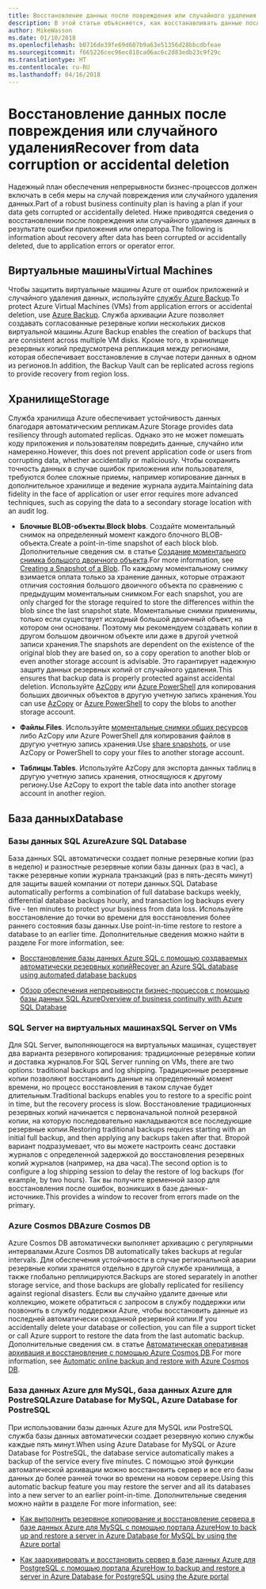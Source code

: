 ```yaml
---
title: Восстановление данных после повреждения или случайного удаления
description: В этой статье объясняется, как восстанавливать данные после повреждения или случайного удаления, как создавать надежные, высокодоступные и отказоустойчивые приложения и как правильно планировать аварийное восстановление.
author: MikeWasson
ms.date: 01/10/2018
ms.openlocfilehash: b0716de39fe69d607b9a63e51356d28bbcdbfeae
ms.sourcegitcommit: f665226cec96ec818ca06ac6c2d83edb23c9f29c
ms.translationtype: HT
ms.contentlocale: ru-RU
ms.lasthandoff: 04/16/2018
---
```

# <a name="recover-from-data-corruption-or-accidental-deletion"></a><span data-ttu-id="7ea3c-103">Восстановление данных после повреждения или случайного удаления</span><span class="sxs-lookup"><span data-stu-id="7ea3c-103">Recover from data corruption or accidental deletion</span></span> 

<span data-ttu-id="7ea3c-104">Надежный план обеспечения непрерывности бизнес-процессов должен включать в себя меры на случай повреждения или случайного удаления данных.</span><span class="sxs-lookup"><span data-stu-id="7ea3c-104">Part of a robust business continuity plan is having a plan if your data gets corrupted or accidentally deleted.</span></span> <span data-ttu-id="7ea3c-105">Ниже приводятся сведения о восстановлении после повреждения или случайного удаления данных в результате ошибки приложения или оператора.</span><span class="sxs-lookup"><span data-stu-id="7ea3c-105">The following is information about recovery after data has been corrupted or accidentally deleted, due to application errors or operator error.</span></span>

## <a name="virtual-machines"></a><span data-ttu-id="7ea3c-106">Виртуальные машины</span><span class="sxs-lookup"><span data-stu-id="7ea3c-106">Virtual Machines</span></span>

<span data-ttu-id="7ea3c-107">Чтобы защитить виртуальные машины Azure от ошибок приложений и случайного удаления данных, используйте [службу Azure Backup](/azure/backup/).</span><span class="sxs-lookup"><span data-stu-id="7ea3c-107">To protect Azure Virtual Machines (VMs) from application errors or accidental deletion, use [Azure Backup](/azure/backup/).</span></span> <span data-ttu-id="7ea3c-108">Служба архивации Azure позволяет создавать согласованные резервные копии нескольких дисков виртуальной машины.</span><span class="sxs-lookup"><span data-stu-id="7ea3c-108">Azure Backup enables the creation of backups that are consistent across multiple VM disks.</span></span> <span data-ttu-id="7ea3c-109">Кроме того, в хранилище резервных копий предусмотрена репликация между регионами, которая обеспечивает восстановление в случае потери данных в одном из регионов.</span><span class="sxs-lookup"><span data-stu-id="7ea3c-109">In addition, the Backup Vault can be replicated across regions to provide recovery from region loss.</span></span>

## <a name="storage"></a><span data-ttu-id="7ea3c-110">Хранилище</span><span class="sxs-lookup"><span data-stu-id="7ea3c-110">Storage</span></span>

<span data-ttu-id="7ea3c-111">Служба хранилища Azure обеспечивает устойчивость данных благодаря автоматическим репликам.</span><span class="sxs-lookup"><span data-stu-id="7ea3c-111">Azure Storage provides data resiliency through automated replicas.</span></span> <span data-ttu-id="7ea3c-112">Однако это не может помешать коду приложения и пользователям повредить данные, случайно или намеренно.</span><span class="sxs-lookup"><span data-stu-id="7ea3c-112">However, this does not prevent application code or users from corrupting data, whether accidentally or maliciously.</span></span> <span data-ttu-id="7ea3c-113">Чтобы сохранить точность данных в случае ошибок приложения или пользователя, требуются более сложные приемы, например копирование данных в дополнительное хранилище и ведение журнала аудита.</span><span class="sxs-lookup"><span data-stu-id="7ea3c-113">Maintaining data fidelity in the face of application or user error requires more advanced techniques, such as copying the data to a secondary storage location with an audit log.</span></span> 

- <span data-ttu-id="7ea3c-114">**Блочные BLOB-объекты**.</span><span class="sxs-lookup"><span data-stu-id="7ea3c-114">**Block blobs**.</span></span> <span data-ttu-id="7ea3c-115">Создайте моментальный снимок на определенный момент каждого блочного BLOB-объекта.</span><span class="sxs-lookup"><span data-stu-id="7ea3c-115">Create a point-in-time snapshot of each block blob.</span></span> <span data-ttu-id="7ea3c-116">Дополнительные сведения см. в статье [Создание моментального снимка большого двоичного объекта](/rest/api/storageservices/creating-a-snapshot-of-a-blob).</span><span class="sxs-lookup"><span data-stu-id="7ea3c-116">For more information, see [Creating a Snapshot of a Blob](/rest/api/storageservices/creating-a-snapshot-of-a-blob).</span></span> <span data-ttu-id="7ea3c-117">По каждому моментальному снимку взимается оплата только за хранение данных, которые отражают отличия состояния большого двоичного объекта по сравнению с предыдущим моментальным снимком.</span><span class="sxs-lookup"><span data-stu-id="7ea3c-117">For each snapshot, you are only charged for the storage required to store the differences within the blob since the last snapshot state.</span></span> <span data-ttu-id="7ea3c-118">Моментальные снимки применимы, только если существует исходный большой двоичный объект, на котором они основаны. Поэтому мы рекомендуем создавать копии в другом большом двоичном объекте или даже в другой учетной записи хранения.</span><span class="sxs-lookup"><span data-stu-id="7ea3c-118">The snapshots are dependent on the existence of the original blob they are based on, so a copy operation to another blob or even another storage account is advisable.</span></span> <span data-ttu-id="7ea3c-119">Это гарантирует надежную защиту данных резервных копий от случайного удаления.</span><span class="sxs-lookup"><span data-stu-id="7ea3c-119">This ensures that backup data is properly protected against accidental deletion.</span></span> <span data-ttu-id="7ea3c-120">Используйте [AzCopy](/azure/storage/common/storage-use-azcopy) или [Azure PowerShell](/azure/storage/common/storage-powershell-guide-full) для копирования больших двоичных объектов в другую учетную запись хранения.</span><span class="sxs-lookup"><span data-stu-id="7ea3c-120">You can use [AzCopy](/azure/storage/common/storage-use-azcopy) or [Azure PowerShell](/azure/storage/common/storage-powershell-guide-full) to copy the blobs to another storage account.</span></span>

- <span data-ttu-id="7ea3c-121">**Файлы**.</span><span class="sxs-lookup"><span data-stu-id="7ea3c-121">**Files**.</span></span> <span data-ttu-id="7ea3c-122">Используйте [моментальные снимки общих ресурсов](/azure/storage/files/storage-snapshots-files) либо AzCopy или Azure PowerShell для копирования файлов в другую учетную запись хранения.</span><span class="sxs-lookup"><span data-stu-id="7ea3c-122">Use [share snapshots](/azure/storage/files/storage-snapshots-files), or use AzCopy or PowerShell to copy your files to another storage account.</span></span>

- <span data-ttu-id="7ea3c-123">**Таблицы**.</span><span class="sxs-lookup"><span data-stu-id="7ea3c-123">**Tables**.</span></span> <span data-ttu-id="7ea3c-124">Используйте AzCopy для экспорта данных таблиц в другую учетную запись хранения, относящуюся к другому региону.</span><span class="sxs-lookup"><span data-stu-id="7ea3c-124">Use AzCopy to export the table data into another storage account in another region.</span></span>

## <a name="database"></a><span data-ttu-id="7ea3c-125">База данных</span><span class="sxs-lookup"><span data-stu-id="7ea3c-125">Database</span></span>

### <a name="azure-sql-database"></a><span data-ttu-id="7ea3c-126">Базы данных SQL Azure</span><span class="sxs-lookup"><span data-stu-id="7ea3c-126">Azure SQL Database</span></span> 

<span data-ttu-id="7ea3c-127">База данных SQL автоматически создает полные резервные копии (раз в неделю) и разностные резервные копии базы данных (раз в час), а также резервные копии журнала транзакций (раз в пять-десять минут) для защиты вашей компании от потери данных.</span><span class="sxs-lookup"><span data-stu-id="7ea3c-127">SQL Database automatically performs a combination of full database backups weekly, differential database backups hourly, and transaction log backups every five - ten minutes to protect your business from data loss.</span></span> <span data-ttu-id="7ea3c-128">Используйте восстановление до точки во времени для восстановления более раннего состояния базы данных.</span><span class="sxs-lookup"><span data-stu-id="7ea3c-128">Use point-in-time restore to restore a database to an earlier time.</span></span> <span data-ttu-id="7ea3c-129">Дополнительные сведения можно найти в разделе </span><span class="sxs-lookup"><span data-stu-id="7ea3c-129">For more information, see:</span></span>

- [<span data-ttu-id="7ea3c-130">Восстановление базы данных Azure SQL с помощью создаваемых автоматически резервных копий</span><span class="sxs-lookup"><span data-stu-id="7ea3c-130">Recover an Azure SQL database using automated database backups</span></span>](/azure/sql-database/sql-database-recovery-using-backups)

- [<span data-ttu-id="7ea3c-131">Обзор обеспечения непрерывности бизнес-процессов с помощью базы данных SQL Azure</span><span class="sxs-lookup"><span data-stu-id="7ea3c-131">Overview of business continuity with Azure SQL Database</span></span>](/azure/sql-database/sql-database-business-continuity)

### <a name="sql-server-on-vms"></a><span data-ttu-id="7ea3c-132">SQL Server на виртуальных машинах</span><span class="sxs-lookup"><span data-stu-id="7ea3c-132">SQL Server on VMs</span></span>

<span data-ttu-id="7ea3c-133">Для SQL Server, выполняющегося на виртуальных машинах, существует два варианта резервного копирования: традиционные резервные копии и доставка журналов.</span><span class="sxs-lookup"><span data-stu-id="7ea3c-133">For SQL Server running on VMs, there are two options: traditional backups and log shipping.</span></span> <span data-ttu-id="7ea3c-134">Традиционные резервные копии позволяют восстановить данные на определенный момент времени, но процесс восстановления в таком случае будет длительным.</span><span class="sxs-lookup"><span data-stu-id="7ea3c-134">Traditional backups enables you to restore to a specific point in time, but the recovery process is slow.</span></span> <span data-ttu-id="7ea3c-135">Восстановление традиционных резервных копий начинается с первоначальной полной резервной копии, на которую последовательно накладываются все последующие резервные копии.</span><span class="sxs-lookup"><span data-stu-id="7ea3c-135">Restoring traditional backups requires starting with an initial full backup, and then applying any backups taken after that.</span></span> <span data-ttu-id="7ea3c-136">Второй вариант подразумевает, что вы можете настроить сеанс доставки журналов с определенной задержкой до восстановления резервных копий журналов (например, на два часа).</span><span class="sxs-lookup"><span data-stu-id="7ea3c-136">The second option is to configure a log shipping session to delay the restore of log backups (for example, by two hours).</span></span> <span data-ttu-id="7ea3c-137">Так вы получите временной зазор для восстановления после ошибок, возникших в базе данных-источнике.</span><span class="sxs-lookup"><span data-stu-id="7ea3c-137">This provides a window to recover from errors made on the primary.</span></span>

### <a name="azure-cosmos-db"></a><span data-ttu-id="7ea3c-138">Azure Cosmos DB</span><span class="sxs-lookup"><span data-stu-id="7ea3c-138">Azure Cosmos DB</span></span>

<span data-ttu-id="7ea3c-139">Azure Cosmos DB автоматически выполняет архивацию с регулярными интервалами.</span><span class="sxs-lookup"><span data-stu-id="7ea3c-139">Azure Cosmos DB automatically takes backups at regular intervals.</span></span> <span data-ttu-id="7ea3c-140">Для обеспечения устойчивости в случае региональной аварии резервные копии хранятся отдельно в другой службе хранилища, а также глобально реплицируются.</span><span class="sxs-lookup"><span data-stu-id="7ea3c-140">Backups are stored separately in another storage service, and those backups are globally replicated for resiliency against regional disasters.</span></span> <span data-ttu-id="7ea3c-141">Если вы случайно удалите данные или коллекцию, можете обратиться с запросом в службу поддержки или позвонить в службу поддержки Azure, чтобы восстановить данные из последней автоматически созданной резервной копии.</span><span class="sxs-lookup"><span data-stu-id="7ea3c-141">If you accidentally delete your database or collection, you can file a support ticket or call Azure support to restore the data from the last automatic backup.</span></span> <span data-ttu-id="7ea3c-142">Дополнительные сведения см. в статье [Автоматическая оперативная архивация и восстановление с помощью Azure Cosmos DB](/azure/cosmos-db/online-backup-and-restore).</span><span class="sxs-lookup"><span data-stu-id="7ea3c-142">For more information, see [Automatic online backup and restore with Azure Cosmos DB](/azure/cosmos-db/online-backup-and-restore).</span></span>

### <a name="azure-database-for-mysql-azure-database-for-postresql"></a><span data-ttu-id="7ea3c-143">База данных Azure для MySQL, база данных Azure для PostreSQL</span><span class="sxs-lookup"><span data-stu-id="7ea3c-143">Azure Database for MySQL, Azure Database for PostreSQL</span></span>

<span data-ttu-id="7ea3c-144">При использовании базы данных Azure для MySQL или PostreSQL служба базы данных автоматически создает резервную копию службы каждые пять минут.</span><span class="sxs-lookup"><span data-stu-id="7ea3c-144">When using Azure Database for MySQL or Azure Database for PostreSQL, the database service automatically makes a backup of the service every five minutes.</span></span> <span data-ttu-id="7ea3c-145">С помощью этой функции автоматической архивации можно восстановить сервер и все его базы данных до более ранней точки во времени на новом сервере.</span><span class="sxs-lookup"><span data-stu-id="7ea3c-145">Using this automatic backup feature you may restore the server and all its databases into a new server to an earlier point-in-time.</span></span> <span data-ttu-id="7ea3c-146">Дополнительные сведения можно найти в разделе </span><span class="sxs-lookup"><span data-stu-id="7ea3c-146">For more information, see:</span></span>

- [<span data-ttu-id="7ea3c-147">Как выполнить резервное копирование и восстановление сервера в базе данных Azure для MySQL с помощью портала Azure</span><span class="sxs-lookup"><span data-stu-id="7ea3c-147">How to back up and restore a server in Azure Database for MySQL by using the Azure portal</span></span>](/azure/mysql/howto-restore-server-portal)

- [<span data-ttu-id="7ea3c-148">Как заархивировать и восстановить сервер в базе данных Azure для PostgreSQL с помощью портала Azure</span><span class="sxs-lookup"><span data-stu-id="7ea3c-148">How to backup and restore a server in Azure Database for PostgreSQL using the Azure portal</span></span>](/azure/postgresql/howto-restore-server-portal)

